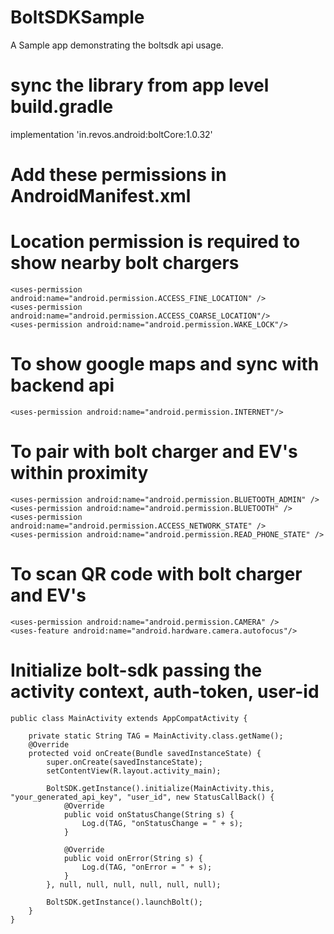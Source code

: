 # BoltSDKSample
A Sample app demonstrating the boltsdk api usage.

# sync the library from app level build.gradle
implementation 'in.revos.android:boltCore:1.0.32'

# Add these permissions in AndroidManifest.xml

# Location permission is required to show nearby bolt chargers
```
<uses-permission android:name="android.permission.ACCESS_FINE_LOCATION" />
<uses-permission android:name="android.permission.ACCESS_COARSE_LOCATION"/>
<uses-permission android:name="android.permission.WAKE_LOCK"/>
```
# To show google maps and sync with backend api
```
<uses-permission android:name="android.permission.INTERNET"/>
```

# To pair with bolt charger and EV's within proximity
```
<uses-permission android:name="android.permission.BLUETOOTH_ADMIN" />
<uses-permission android:name="android.permission.BLUETOOTH" />
<uses-permission android:name="android.permission.ACCESS_NETWORK_STATE" />
<uses-permission android:name="android.permission.READ_PHONE_STATE" />
```

# To scan QR code with bolt charger and EV's
```
<uses-permission android:name="android.permission.CAMERA" />
<uses-feature android:name="android.hardware.camera.autofocus"/>
```

# Initialize bolt-sdk passing the activity context, auth-token, user-id
```
public class MainActivity extends AppCompatActivity {

    private static String TAG = MainActivity.class.getName();
    @Override
    protected void onCreate(Bundle savedInstanceState) {
        super.onCreate(savedInstanceState);
        setContentView(R.layout.activity_main);

        BoltSDK.getInstance().initialize(MainActivity.this, "your_generated_api_key", "user_id", new StatusCallBack() {
            @Override
            public void onStatusChange(String s) {
                Log.d(TAG, "onStatusChange = " + s);
            }

            @Override
            public void onError(String s) {
                Log.d(TAG, "onError = " + s);
            }
        }, null, null, null, null, null, null);

        BoltSDK.getInstance().launchBolt();
    }
}
```